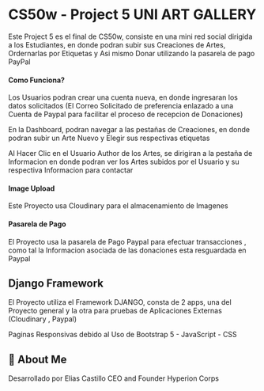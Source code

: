 
# CS50w - Project 5 UNI ART GALLERY

Este Project 5 es el final de CS50w, consiste en una mini red social dirigida a los Estudiantes, en donde podran subir sus Creaciones de Artes, Ordernarlas por Etiquetas y Asi mismo Donar utilizando la pasarela de pago PayPal







#### Como Funciona?
Los Usuarios podran crear una cuenta nueva, en donde ingresaran los datos solicitados (El Correo Solicitado de preferencia enlazado a una Cuenta de Paypal para facilitar el proceso de recepcion de Donaciones)

En la Dashboard, podran navegar a las pestañas de Creaciones, en donde podran subir un Arte Nuevo y Elegir sus respectivas etiquetas

Al Hacer Clic en el Usuario Author de los Artes, se dirigiran a la pestaña de Informacion en donde podran ver los Artes subidos por el Usuario y su respectiva Informacion para contactar

#### Image Upload

Este Proyecto usa Cloudinary para el almacenamiento de Imagenes

#### Pasarela de Pago

El Proyecto usa la pasarela de Pago Paypal para efectuar transacciones , como tal la Informacion asociada de las donaciones esta resguardada en Paypal


## Django Framework

El Proyecto utiliza el Framework DJANGO, consta de 2 apps, una del Proyecto general y la otra para pruebas de Aplicaciones Externas (Cloudinary , Paypal)

Paginas Responsivas debido al Uso de Bootstrap 5 - JavaScript - CSS


## 🚀 About Me
Desarrollado por Elias Castillo
CEO and Founder Hyperion Corps
